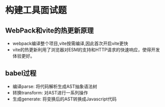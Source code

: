 # 构建工具面试题

## WebPack和vite的热更新原理

- webpack编译整个项目,vite按需编译,因此首次开启vite更快
- vite的热更新利用了浏览器对ESM的支持和HTTP请求的快速响应，使得开发体验更好。

## babel过程

- 编译parse: 将代码解析生成AST抽象语法树
- 转换transform: 对AST进行一系列操作
- 生成generate: 将变换后的AST转换成Javascript代码
